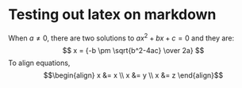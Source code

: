 # Testing out latex on markdown
When $a \ne 0$, there are two solutions to $ax^2 + bx + c = 0$ and they are:
$$ x = {-b \pm \sqrt{b^2-4ac} \over 2a} $$
To align equations,
$$\begin{align}
x &= x \\
x &= y \\
x &= z
\end{align}$$

